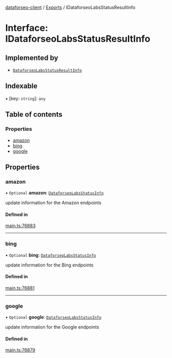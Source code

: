 [dataforseo-client](../README.md) / [Exports](../modules.md) / IDataforseoLabsStatusResultInfo

# Interface: IDataforseoLabsStatusResultInfo

## Implemented by

- [`DataforseoLabsStatusResultInfo`](../classes/DataforseoLabsStatusResultInfo.md)

## Indexable

▪ [key: `string`]: `any`

## Table of contents

### Properties

- [amazon](IDataforseoLabsStatusResultInfo.md#amazon)
- [bing](IDataforseoLabsStatusResultInfo.md#bing)
- [google](IDataforseoLabsStatusResultInfo.md#google)

## Properties

### amazon

• `Optional` **amazon**: [`DataforseoLabsStatusInfo`](../classes/DataforseoLabsStatusInfo.md)

update information for the Amazon endpoints

#### Defined in

[main.ts:76883](https://github.com/dataforseo/TypeScriptClient/blob/7ca1aa4/main.ts#L76883)

___

### bing

• `Optional` **bing**: [`DataforseoLabsStatusInfo`](../classes/DataforseoLabsStatusInfo.md)

update information for the Bing endpoints

#### Defined in

[main.ts:76881](https://github.com/dataforseo/TypeScriptClient/blob/7ca1aa4/main.ts#L76881)

___

### google

• `Optional` **google**: [`DataforseoLabsStatusInfo`](../classes/DataforseoLabsStatusInfo.md)

update information for the Google endpoints

#### Defined in

[main.ts:76879](https://github.com/dataforseo/TypeScriptClient/blob/7ca1aa4/main.ts#L76879)
